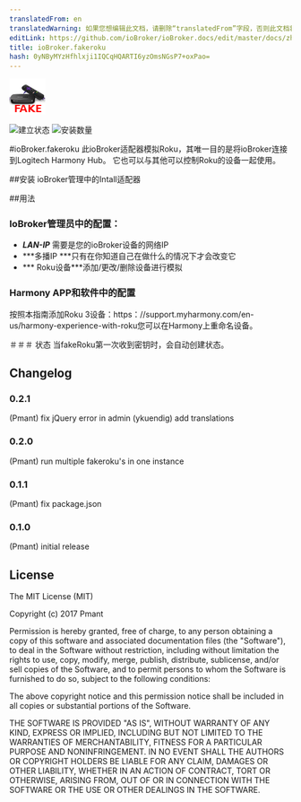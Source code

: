 ```yaml
---
translatedFrom: en
translatedWarning: 如果您想编辑此文档，请删除“translatedFrom”字段，否则此文档将再次自动翻译
editLink: https://github.com/ioBroker/ioBroker.docs/edit/master/docs/zh-cn/adapterref/iobroker.fakeroku/README.md
title: ioBroker.fakeroku
hash: 0yNByMYzHfhlxji1IQCqHQARTI6yzOmsNGsP7+oxPao=
---
```

![商标](../../../en/adapterref/iobroker.fakeroku/admin/fakeroku.png)

![建立状态](https://travis-ci.org/Pmant/ioBroker.fakeroku.svg?branch=master)
![安装数量](http://iobroker.live/badges/fakeroku-stable.svg)

#ioBroker.fakeroku
此ioBroker适配器模拟Roku，其唯一目的是将ioBroker连接到Logitech Harmony Hub。
它也可以与其他可以控制Roku的设备一起使用。

##安装
ioBroker管理中的Intall适配器

##用法
### IoBroker管理员中的配置：
 - ***LAN-IP*** 需要是您的ioBroker设备的网络IP
 -  ***多播IP ***只有在你知道自己在做什么的情况下才会改变它
 -  *** Roku设备***添加/更改/删除设备进行模拟

### Harmony APP和软件中的配置
按照本指南添加Roku 3设备：https：//support.myharmony.com/en-us/harmony-experience-with-roku您可以在Harmony上重命名设备。

＃＃＃ 状态
当fakeRoku第一次收到密钥时，会自动创建状态。

## Changelog

### 0.2.1
  (Pmant) fix jQuery error in admin
  (ykuendig) add translations

### 0.2.0
  (Pmant) run multiple fakeroku's in one instance

### 0.1.1
  (Pmant) fix package.json

### 0.1.0
  (Pmant) initial release

## License
The MIT License (MIT)

Copyright (c) 2017 Pmant

Permission is hereby granted, free of charge, to any person obtaining a copy
of this software and associated documentation files (the "Software"), to deal
in the Software without restriction, including without limitation the rights
to use, copy, modify, merge, publish, distribute, sublicense, and/or sell
copies of the Software, and to permit persons to whom the Software is
furnished to do so, subject to the following conditions:

The above copyright notice and this permission notice shall be included in
all copies or substantial portions of the Software.

THE SOFTWARE IS PROVIDED "AS IS", WITHOUT WARRANTY OF ANY KIND, EXPRESS OR
IMPLIED, INCLUDING BUT NOT LIMITED TO THE WARRANTIES OF MERCHANTABILITY,
FITNESS FOR A PARTICULAR PURPOSE AND NONINFRINGEMENT. IN NO EVENT SHALL THE
AUTHORS OR COPYRIGHT HOLDERS BE LIABLE FOR ANY CLAIM, DAMAGES OR OTHER
LIABILITY, WHETHER IN AN ACTION OF CONTRACT, TORT OR OTHERWISE, ARISING FROM,
OUT OF OR IN CONNECTION WITH THE SOFTWARE OR THE USE OR OTHER DEALINGS IN
THE SOFTWARE.